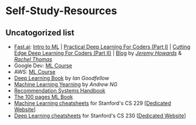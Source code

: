 # Self-Study-Resources

<!--
    <details><summary>Heading2.1</summary>
    <ul>
    
    <details><summary>Books</summary>
    <ul>
        <li>Item1</li>
	<li>Item2</li>
	<li>Item3</li>
    </ul>
    </details>

    <details><summary>Courses and Youtube Playlists</summary>
    <ul>
        <li>Item1</li>
	<li>Item2</li>
	<li>Item3</li>
    </ul>
    </details>
    
    <details><summary>Talks and Videos</summary>
    <ul>
        <li>Item1</li>
	<li>Item2</li>
	<li>Item3</li>
    </ul>
    </details>
    
    <details><summary>Papers</summary>
    <ul>
        <li>Item1</li>
	<li>Item2</li>
	<li>Item3</li>
    </ul>
    </details>

    <details><summary>Interesting: Websites, Blogs, and Reads</summary>
    <ul>
        <li>Item1</li>
	<li>Item2</li>
	<li>Item3</li>
    </ul>
    </details>		

    <details><summary>Notebooks</summary>
    <ul>
        <li>Item1</li>
	<li>Item2</li>
	<li>Item3</li>
    </ul>
    </details>		
    </ul>
</details> 
-->
## Uncatogorized list
<ul>
<li><a href="https://www.fast.ai/">Fast.ai</a>: <a href="https://course.fast.ai/ml">Intro to ML</a> | <a href="https://course.fast.ai/">Practical Deep Learning For Coders (Part I)</a> | <a href="https://course.fast.ai/part2.html"> Cutting Edge Deep Learning For Coders (Part II)</a> | <a href="https://www.fast.ai/topics/">Blog</a> by <a href="https://twitter.com/jeremyphoward?lang=en"><i>Jeremy Howards</i></a> & <a href="https://twitter.com/math_rachel?lang=en"><i>Rachel Thomas</i></a></li>
<li>Google Dev: <a href="https://developers.google.com/machine-learning/crash-course/">ML Course</a></li>
<li>AWS: <a href="https://aws.amazon.com/training/course-descriptions/machine-learning/">ML Course</a></li>
<li><a href="www.deeplearningbook.org">Deep Learning Book</a> by <i>Ian Goodfellow</i></li>
<li><a href="https://www.deeplearning.ai/machine-learning-yearning/">Machine Learning Yearning</a> by <i>Andrew NG</i></li>
<li><a href="http://www.cs.ubbcluj.ro/~gabis/DocDiplome/SistemeDeRecomandare/Recommender_systems_handbook.pdf">Recommendation Systems Handbook</a></li>
<li><a href="http://themlbook.com/wiki/doku.php">The 100 pages ML Book</a></li>
<li><a href="https://github.com/afshinea/stanford-cs-229-machine-learning">Machine Learning cheatsheets</a> for Stanford's CS 229 [<a href="https://stanford.edu/~shervine/teaching/cs-229.html">Dedicated Website</a>]</li>
<li><a href="https://github.com/afshinea/stanford-cs-230-deep-learning">Deep Learning cheatsheets</a> for Stanford's CS 230 [<a href="https://stanford.edu/~shervine/teaching/cs-230.html">Dedicated Website</a>]</li>
</ul>